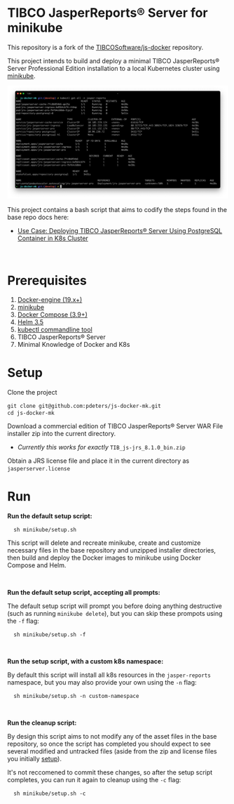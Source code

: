 # TIBCO JasperReports® Server for minikube
This repository is a fork of the [TIBCOSoftware/js-docker](https://github.com/TIBCOSoftware/js-docker) repository.

This project intends to build and deploy a minimal TIBCO JasperReports® Server Professional Edition installation to a local Kubernetes cluster using [minikube](https://github.com/kubernetes/minikube).

<img src="./jrs-cluster.png" alt="JasperReports Server minikube cluster">

This project contains a bash script that aims to codify the steps found in the base repo docs here:
- [Use Case: Deploying TIBCO JasperReports® Server Using PostgreSQL Container in K8s Cluster](./jaspersoft-containers/K8s/jrs/README.md#use-case-deploying-tibco-jasperreports-server-using-postgresql-container-in-k8s-cluster)

<br>

# Prerequisites

1. [Docker-engine (19.x+)](https://docs.docker.com/engine/install/)
1. [minikube](https://minikube.sigs.k8s.io/docs/start/) 
1. [Docker Compose  (3.9+)](https://docs.docker.com/compose/install/)
1. [Helm 3.5](https://helm.sh/docs/intro/)
1. [kubectl commandline tool](https://kubernetes.io/docs/tasks/tools/)
1. TIBCO JasperReports&reg; Server
1. Minimal Knowledge of Docker and K8s

# Setup
Clone the project
```
git clone git@github.com:pdeters/js-docker-mk.git
cd js-docker-mk
```
Download a commercial edition of TIBCO JasperReports® Server WAR File installer zip into the current directory. 
- _Currently this works for exactly_ `TIB_js-jrs_8.1.0_bin.zip`


Obtain a JRS license file and place it in the current directory as `jasperserver.license`

# Run
**Run the default setup script:**
```
  sh minikube/setup.sh
```
     
This script will delete and recreate minikube, create and customize necessary files in the base repository and unzipped installer directories, then build and deploy the Docker images to minikube using Docker Compose and Helm.

<br>

**Run the default setup script, accepting all prompts:**

The default setup script will prompt you before doing anything destructive (such as running `minikube delete`), but you can skip these prompots using the `-f` flag:
```
  sh minikube/setup.sh -f
```

<br>

**Run the setup script, with a custom k8s namespace:**

By default this script will install all k8s resources in the `jasper-reports` namespace, but you may also provide your own using the `-n` flag:
```
  sh minikube/setup.sh -n custom-namespace
```

<br>

**Run the cleanup script:**

By design this script aims to not modify any of the asset files in the base repository, so once the script has completed you should expect to see several modified and untracked files (aside from the zip and license files you initially [setup](#Setup)).

It's not reccomened to commit these changes, so after the setup script completes, you can run it again to cleanup using the `-c` flag:
```
  sh minikube/setup.sh -c
```
